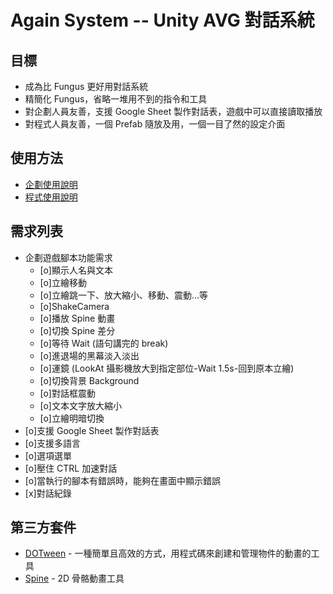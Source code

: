 # Again System -- Unity AVG 對話系統

## 目標

- 成為比 Fungus 更好用對話系統
- 精簡化 Fungus，省略一堆用不到的指令和工具
- 對企劃人員友善，支援 Google Sheet 製作對話表，遊戲中可以直接讀取播放
- 對程式人員友善，一個 Prefab 隨放及用，一個一目了然的設定介面

## 使用方法
- [企劃使用說明](./Docs/README_PL.MD)
- [程式使用說明](./Docs/README_RD.MD)

## 需求列表

- 企劃遊戲腳本功能需求
  - [o]顯示人名與文本
  - [o]立繪移動
  - [o]立繪跳一下、放大縮小、移動、震動...等
  - [o]ShakeCamera
  - [o]播放 Spine 動畫
  - [o]切換 Spine 差分
  - [o]等待 Wait (語句講完的 break)
  - [o]進退場的黑幕淡入淡出
  - [o]運鏡 (LookAt 攝影機放大到指定部位-Wait 1.5s-回到原本立繪)
  - [o]切換背景 Background
  - [o]對話框震動
  - [o]文本文字放大縮小
  - [o]立繪明暗切換
- [o]支援 Google Sheet 製作對話表
- [o]支援多語言
- [o]選項選單
- [o]壓住 CTRL 加速對話
- [o]當執行的腳本有錯誤時，能夠在畫面中顯示錯誤
- [x]對話紀錄

## 第三方套件
- [DOTween](https://dotween.demigiant.com/) - 一種簡單且高效的方式，用程式碼來創建和管理物件的動畫的工具
- [Spine](https://zh.esotericsoftware.com/spine-unity-download) - 2D 骨骼動畫工具